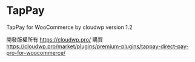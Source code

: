# TapPay
TapPay for WooCommerce by cloudwp
version 1.2

開發版權所有 https://cloudwp.pro/
購買 https://cloudwp.pro/market/plugins/premium-plugins/tappay-direct-pay-pro-for-woocommerce/

